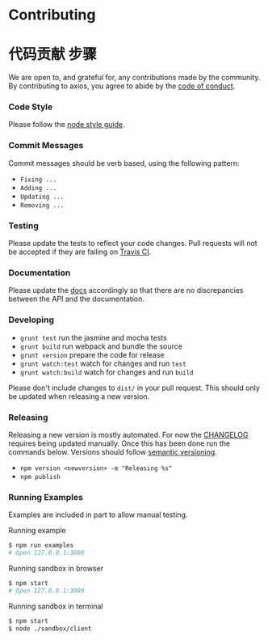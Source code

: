# Contributing
# 代码贡献 步骤

We are open to, and grateful for, any contributions made by the community. By contributing to axios, you agree to abide by the [code of conduct](https://github.com/axios/axios/blob/master/CODE_OF_CONDUCT.md).

### Code Style

Please follow the [node style guide](https://github.com/felixge/node-style-guide).

### Commit Messages

Commit messages should be verb based, using the following pattern:

- `Fixing ...`
- `Adding ...`
- `Updating ...`
- `Removing ...`

### Testing

Please update the tests to reflect your code changes. Pull requests will not be accepted if they are failing on [Travis CI](https://travis-ci.org/axios/axios).

### Documentation

Please update the [docs](README.md) accordingly so that there are no discrepancies between the API and the documentation.

### Developing

- `grunt test` run the jasmine and mocha tests
- `grunt build` run webpack and bundle the source
- `grunt version` prepare the code for release
- `grunt watch:test` watch for changes and run `test`
- `grunt watch:build` watch for changes and run `build`

Please don't include changes to `dist/` in your pull request. This should only be updated when releasing a new version.

### Releasing

Releasing a new version is mostly automated. For now the [CHANGELOG](https://github.com/axios/axios/blob/master/CHANGELOG.md) requires being updated manually. Once this has been done run the commands below. Versions should follow [semantic versioning](http://semver.org/).

- `npm version <newversion> -m "Releasing %s"`
- `npm publish`

### Running Examples

Examples are included in part to allow manual testing.

Running example

```bash
$ npm run examples
# Open 127.0.0.1:3000
```

Running sandbox in browser

```bash
$ npm start
# Open 127.0.0.1:3000
```

Running sandbox in terminal

```bash
$ npm start
$ node ./sandbox/client
```

